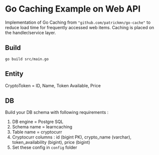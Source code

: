 # Go Caching Example on Web API

Implementation of Go Caching from `"github.com/patrickmn/go-cache"` to reduce
load time for frequently accessed web items. Caching is placed on the handler/service layer.


## Build

`go build src/main.go`

## Entity

CryptoToken = ID, Name, Token Available, Price

## DB

Build your DB schema with following requirements :

1. DB engine = Postgre SQL
2. Schema name = learncaching
3. Table name = cryptocurr
4. Cryptocurr columns : id (bigint PK), crypto_name (varchar), token_availability (bigint), price (bigint)
5. Set these config in `config` folder